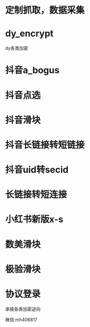 # 定制抓取，数据采集

# dy_encrypt
dy各类加密


# 抖音a_bogus
# 抖音点选
# 抖音滑块
# 抖音长链接转短链接
# 抖音uid转secid
# 长链接转短连接


# 小红书新版x-s

# 数美滑块
# 极验滑块
# 协议登录

承接各类加密逆向

微信:mh406817
